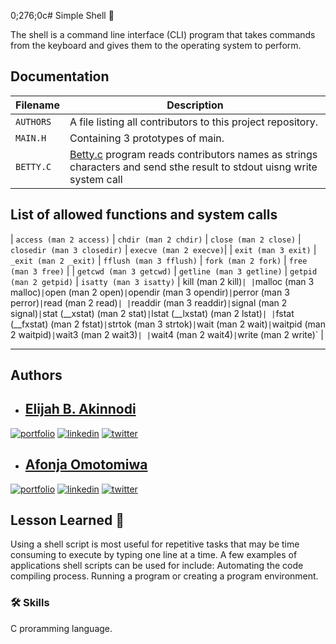 
0;276;0c# Simple Shell :shell:

The shell is a command line interface (CLI) program that takes commands from the keyboard and gives them to the operating system to perform.


## Documentation


| Filename | Description |
| -------- | ----------- |
| `AUTHORS` | A file listing all contributors to this project repository. |
| `MAIN.H`  | Containing 3 prototypes of main. |
| `BETTY.C` | [Betty.c](./0-betty.c) program reads contributors names as strings characters and send sthe result to stdout uisng write system call |


## List of allowed functions and system calls

| `access (man 2 access)` | `chdir (man 2 chdir)` | `close (man 2 close)` | `closedir (man 3 closedir)` | `execve (man 2 execve)`|
| `exit (man 3 exit)` | `_exit (man 2 _exit)` | `fflush (man 3 fflush)` | `fork (man 2 fork)` | `free (man 3 free)` |
| `getcwd (man 3 getcwd)` | `getline (man 3 getline)` | `getpid (man 2 getpid)` | `isatty (man 3 isatty)` | kill (man 2 kill)` |
| `malloc (man 3 malloc)` | `open (man 2 open)` | `opendir (man 3 opendir)` | `perror (man 3 perror)` | `read (man 2 read)` |
| `readdir (man 3 readdir)` | `signal (man 2 signal)` | `stat (__xstat) (man 2 stat)` | `lstat (__lxstat) (man 2 lstat)` |
| `fstat (__fxstat) (man 2 fstat)` | `strtok (man 3 strtok)` | `wait (man 2 wait)` | `waitpid (man 2 waitpid)` | `wait3 (man 2 wait3)` |
| `wait4 (man 2 wait4)` | `write (man 2 write)` |

---
## Authors

- ## [Elijah B. Akinnodi](https://www.github.com/Akinsbaba12)

[![portfolio](https://img.shields.io/badge/my_portfolio-000?style=for-the-badge&logo=ko-fi&logoColor=white)](https://github.com/Akinsbaba12/simple_shell/)
[![linkedin](https://img.shields.io/badge/linkedin-0A66C2?style=for-the-badge&logo=linkedin&logoColor=white)](https://www.linkedin.com/mwlite/in/elijah-b-akinnodi-002bb952/)
[![twitter](https://img.shields.io/badge/twitter-1DA1F2?style=for-the-badge&logo=twitter&logoColor=white)](https://mobile.twitter.com/Akinsbaba12/)


- ## [Afonja Omotomiwa](https://github.com/omotomiwa26)

[![portfolio](https://img.shields.io/badge/my_portfolio-000?style=for-the-badge&logo=ko-fi&logoColor=white)](https://github.com/Akinsbaba12/simple_shell)
[![linkedin](https://img.shields.io/badge/linkedin-0A66C2?style=for-the-badge&logo=linkedin&logoColor=white)](https://www.linkedin.com/mwlite/in/afonja-omotomiwa-6b80b61b2/)
[![twitter](https://img.shields.io/badge/twitter-1DA1F2?style=for-the-badge&logo=twitter&logoColor=white)](https://mobile.twitter.com/i_am_omotomiwa/)

## Lesson Learned :page_with_curl:

Using a shell script is most useful for repetitive tasks that may be time consuming to execute by typing one line at a time. A few examples of applications shell scripts can be used for include: Automating the code compiling process. Running a program or creating a program environment.




### 🛠 Skills
C proramming language.




